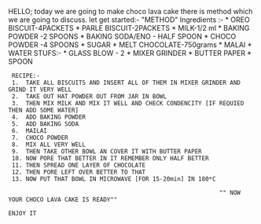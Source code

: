 HELLO;
today we are going to make choco lava cake
 there is method which  we are going to discuss. let get started:-
                        "METHOD"
        Ingredients :-
        *  OREO BISCUIT-4PACKETS
        *  PARLE BISCUIT-2PACKETS
        *  MILK-1/2 ml
        *  BAKING POWDER -2 SPOONS
        *  BAKING SODA/ENO - HALF SPOON
        *  CHOCO POWDER -4 SPOONS
        *  SUGAR
        *  MELT CHOCOLATE-750grams
        *  MALAI
        *  WATER
        STUFS:-
        * GLASS BLOW - 2
        * MIXER GRINDER
        * BUTTER PAPER
        * SPOON

     RECIPE:-
     1.  TAKE ALL BISCUITS AND INSERT ALL OF THEM IN MIXER GRINDER AND GRIND IT VERY WELL
     2.  TAKE OUT HAT POWDER OUT FROM JAR IN BOWL
     3.  THEN MIX MILK AND MIX IT WELL AND CHECK CONDENCITY [IF REQUIED THEN ADD SOME WATER]
     4.  ADD BAKING POWDER 
     5.  ADD BAKING SODA
     6.  MAILAI
     7.  CHOCO POWDER
     8.  MIX ALL VERY WELL 
     9.  THEN TAKE OTHER BOWL AN COVER IT WITH BUTTER PAPER
     10. NOW PORE THAT BETTER IN IT REMEMBER ONLY HALF BETTER
     11. THEN SPREAD ONE LAYER OF CHOCOLATE 
     12. THEN PORE LEFT OVER BETTER TO THAT
     13. NOW PUT THAT BOWL IN MICROWAVE [FOR 15-20min] IN 180*C

                                                                "" NOW YOUR CHOCO LAVA CAKE IS READY""
                                                                                ENJOY IT

